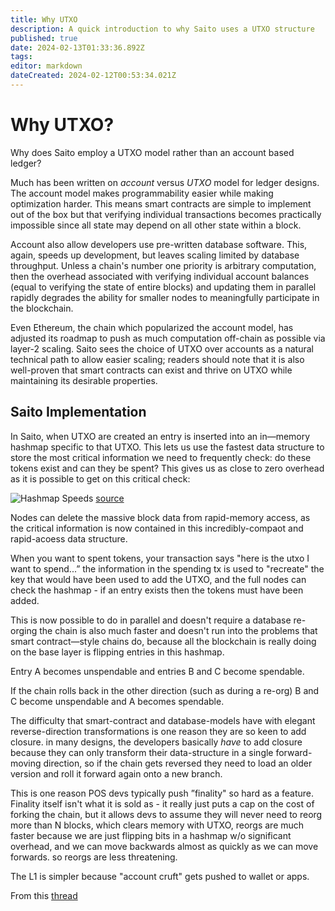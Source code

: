 ```yaml
---
title: Why UTXO
description: A quick introduction to why Saito uses a UTXO structure
published: true
date: 2024-02-13T01:33:36.892Z
tags: 
editor: markdown
dateCreated: 2024-02-12T00:53:34.021Z
---
```


# Why UTXO?

Why does Saito employ a UTXO model rather than an account based ledger?

Much has been written on *account* versus *UTXO* model for ledger designs. The account model makes programmability easier while making optimization harder. This means smart contracts are simple to implement out of the box but that verifying individual transactions becomes practically impossible since all state may depend on all other state within a block.

Account also allow developers use pre-written database software. This, again, speeds up development, but leaves scaling limited by database throughput. Unless a chain's number one priority is arbitrary computation, then the overhead associated with verifying individual account balances (equal to verifying the state of entire blocks) and updating them in parallel rapidly degrades the ability for smaller nodes to meaningfully participate in the blockchain.

Even Ethereum, the chain which popularized the account model, has adjusted its roadmap to push as much computation off-chain as possible via layer-2 scaling. Saito sees the choice of UTXO over accounts as a natural technical path to allow easier scaling; readers should note that it is also well-proven that smart contracts can exist and thrive on UTXO while maintaining its desirable properties.

## Saito Implementation

In Saito, when UTXO are created an entry is inserted into an in—memory hashmap specific to that UTXO. This lets us use the fastest data structure to store the most critical information we need to frequently check: do these tokens exist and can they be spent? This gives us as close to zero overhead as it is possible to get on this critical check:

![Hashmap Speeds](https://pbs.twimg.com/media/GGETcXlX0AAD6I2?format=jpg&name=small)
[source](https://tessil.github.10/2616/68/29/benchmark-hopscotch-map.html)

Nodes can delete the massive block data from rapid-memory access, as the critical information is now contained in this incredibly-compaot and rapid-acoess data structure.

When you want to spent tokens, your transaction says "here is the utxo I want to spend...” the information in the spending tx is used to "recreate" the key that would have been used to add the UTXO, and the full nodes can check the hashmap - if an entry exists then the tokens must have been added.

This is now possible to do in parallel and doesn't require a database re-orging the chain is also much faster and doesn't run into the problems that smart contract—style chains do, because all the blockchain is really doing on the base layer is flipping entries in this hashmap.

Entry A becomes unspendable and entries B and C become spendable.

If the chain rolls back in the other direction (such as during a re-org) B and C become unspendable and A becomes spendable.

The difficulty that smart-contract and database-models have with elegant reverse-direction transformations is one reason they are so keen to add closure.
in many designs, the developers basically *have* to add closure because they can only transform their data-structure in a single forward-moving direction, so if the chain gets reversed they need to load an older version and roll it forward again onto a new branch.

This is one reason POS devs typically push ”finality" so hard as a feature. Finality itself isn't what it is sold as - it really just puts a cap on the cost of forking the chain, but it allows devs to assume they will never need to reorg more than N blocks, which clears memory with UTXO, reorgs are much faster because we are just flipping bits in a hashmap w/o significant overhead, and we can move backwards almost as quickly as we can move forwards. so reorgs are less threatening.

The L1 is simpler because "account cruft" gets pushed to wallet or apps.

From this [thread](https://twitter.com/dlancashi/status/1756705883029934464)  